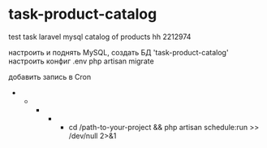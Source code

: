 # task-product-catalog
test task laravel mysql catalog of products hh 2212974

настроить и поднять MySQL, создать БД 'task-product-catalog'
настроить конфиг .env
php artisan migrate

добавить запись в Cron
* * * * * cd /path-to-your-project && php artisan schedule:run >> /dev/null 2>&1

